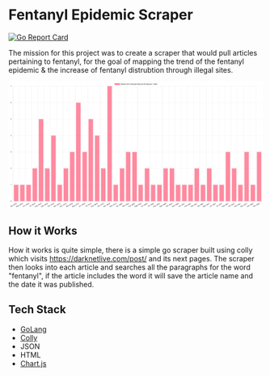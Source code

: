 # Fentanyl Epidemic Scraper

[![Go Report Card](https://goreportcard.com/badge/github.com/xilaluna/Fentanyl-Epidemic-Scraper)](https://goreportcard.com/report/github.com/xilaluna/Fentanyl-Epidemic-Scraper)

The mission for this project was to create a scraper that would pull articles pertaining to fentanyl, for the goal of mapping the trend of the fentanyl epidemic & the increase of fentanyl distrubtion through illegal sites.

![graph image](/assets/graph.png)

## How it Works

How it works is quite simple, there is a simple go scraper built using colly which visits https://darknetlive.com/post/ and its next pages. The scraper then looks into each article and searches all the paragraphs for the word "fentanyl", if the article includes the word it will save the article name and the date it was published.

## Tech Stack

- [GoLang](https://go.dev/)
- [Colly](http://go-colly.org/)
- JSON
- HTML
- [Chart.js](https://www.chartjs.org/)
